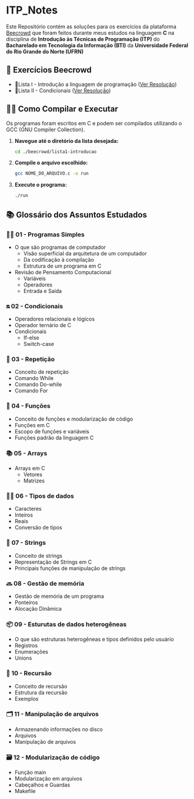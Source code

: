 # ITP_Notes

Este Repositório contém as soluções para os exercícios da plataforma [Beecrowd](https://judge.beecrowd.com/pt) que foram feitos durante meus estudos na linguagem **C** na disciplina de **Introdução às Técnicas de Programação (ITP)** do **Bacharelado em Tecnologia da Informação (BTI)** da **Universidade Federal do Rio Grande do Norte (UFRN)**

## 🧩 Exercícios Beecrowd

- 📝Lista I - Introdução a linguagem de programação ([Ver Resolução](./beecrowd/lista1-introducao))
- 📝Lista II - Condicionais ([Ver Resolução](./beecrowd/lista2-condicionais))

## 👨‍💻 Como Compilar e Executar

Os programas foram escritos em C e podem ser compilados utilizando o GCC (GNU Compiler Collection).

1.  **Navegue até o diretório da lista desejada:**

    ```bash
    cd ./beecrowd/lista1-introducao
    ```

2.  **Compile o arquivo escolhido:**

    ```bash
    gcc NOME_DO_ARQUIVO.c -o run
    ```

3.  **Execute o programa:**
    ```bash
    ./run
    ```

## 📚 Glossário dos Assuntos Estudados

### 👨‍💻 01 - Programas Simples

- O que são programas de computador
  - Visão superficial da arquitetura de um computador
  - Da codificação à compilação
  - Estrutura de um programa em C
- Revisão de Pensamento Computacional
  - Variáveis
  - Operadores
  - Entrada e Saída

### 🔛 02 - Condicionais

- Operadores relacionais e lógicos
- Operador ternário de C
- Condicionais
  - If-else
  - Switch-case

### 🔄 03 - Repetição

- Conceito de repetição
- Comando While
- Comando Do-while
- Comando For

### 🧩 04 - Funções

- Conceito de funções e modularização de código
- Funções em C
- Escopo de funções e variáveis
- Funções padrão da linguagem C

### 📚 05 - Arrays

- Arrays em C
  - Vetores
  - Matrizes

### 🧙‍♂️ 06 - Tipos de dados

- Caracteres
- Inteiros
- Reais
- Conversão de tipos

### 🔡 07 - Strings

- Conceito de strings
- Representação de Strings em C
- Principais funções de manipulação de strings

### 🔜 08 - Gestão de memória

- Gestão de memória de um programa
- Ponteiros
- Alocação Dinâmica

### 📦 09 - Esturutas de dados heterogêneas

- O que são estruturas heterogêneas e tipos definidos pelo usuário
- Registros
- Enumerações
- Unions

### 🔁 10 - Recursão

- Conceito de recursão
- Estrutura da recursão
- Exemplos

### 🗂 11 - Manipulação de arquivos

- Armazenando informações no disco
- Arquivos
- Manipulação de arquivos

### 🗃 12 - Modularização de código

- Função main
- Modularização em arquivos
- Cabeçalhos e Guardas
- Makefile
